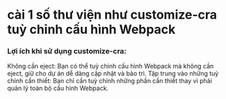 # cài 1 số thư viện như customize-cra tuỳ chỉnh cấu hình Webpack
### Lợi ích khi sử dụng customize-cra:
Không cần eject: Bạn có thể tuỳ chỉnh cấu hình Webpack mà không cần eject, giữ cho dự án dễ dàng cập nhật và bảo trì.
Tập trung vào những tuỳ chỉnh cần thiết: Bạn chỉ cần tuỳ chỉnh những phần cần thiết thay vì phải quản lý toàn bộ cấu hình Webpack.
